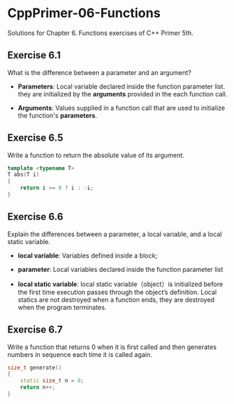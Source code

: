 # CppPrimer-06-Functions
Solutions for Chapter 6. Functions exercises of C++ Primer 5th.

## Exercise 6.1

What is the difference between a parameter and an argument?

- **Parameters**: Local variable declared inside the function parameter list. they are initialized by the **arguments** provided in the each function call.

- **Arguments**: Values supplied in a function call that are used to initialize the function's **parameters**.

## Exercise 6.5

Write a function to return the absolute value of its argument.

```cpp
template <typename T>
T abs(T i)
{
    return i >= 0 ? i : -i;
}
```

## Exercise 6.6

Explain the differences between a parameter, a local variable, and a local static variable. 

- **local variable**: Variables defined inside a block;

- **parameter**: Local variables declared inside the function parameter list

- **local static variable**: local static variable（object）is initialized before the first time execution passes through the object’s definition. Local statics are not destroyed when a function ends, they are destroyed when the program terminates.

## Exercise 6.7

Write a function that returns 0 when it is first called and then generates numbers in sequence each time it is called again.

```cpp
size_t generate()
{
    static size_t n = 0;
    return n++;
}
```

